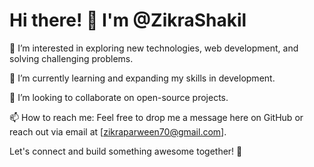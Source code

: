 # Hi there! 👋 I'm @ZikraShakil

👀 I’m interested in exploring new technologies, web development, and solving challenging problems.

🌱 I’m currently learning and expanding my skills in  development.

💞 I’m looking to collaborate on open-source projects.

📫 How to reach me: Feel free to drop me a message here on GitHub or reach out via email at [zikraparween70@gmail.com].

Let's connect and build something awesome together! 🚀


<!---
ZikraShakil/ZikraShakil is a ✨ special ✨ repository because its `README.md` (this file) appears on your GitHub profile.
You can click the Preview link to take a look at your changes.
--->

